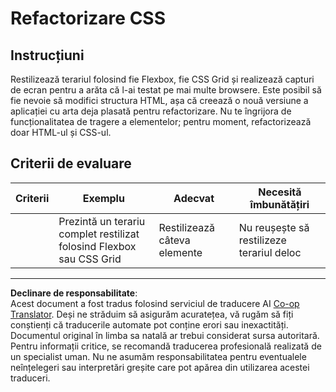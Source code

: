 <!--
CO_OP_TRANSLATOR_METADATA:
{
  "original_hash": "9d4d75af51aaccfe9af778f792c62919",
  "translation_date": "2025-08-27T22:05:56+00:00",
  "source_file": "3-terrarium/2-intro-to-css/assignment.md",
  "language_code": "ro"
}
-->
# Refactorizare CSS

## Instrucțiuni

Restilizează terariul folosind fie Flexbox, fie CSS Grid și realizează capturi de ecran pentru a arăta că l-ai testat pe mai multe browsere. Este posibil să fie nevoie să modifici structura HTML, așa că creează o nouă versiune a aplicației cu arta deja plasată pentru refactorizare. Nu te îngrijora de funcționalitatea de tragere a elementelor; pentru moment, refactorizează doar HTML-ul și CSS-ul.

## Criterii de evaluare

| Criterii | Exemplu                                                          | Adecvat                       | Necesită îmbunătățiri                |
| -------- | ---------------------------------------------------------------- | ----------------------------- | ------------------------------------ |
|          | Prezintă un terariu complet restilizat folosind Flexbox sau CSS Grid | Restilizează câteva elemente  | Nu reușește să restilizeze terariul deloc |

---

**Declinare de responsabilitate**:  
Acest document a fost tradus folosind serviciul de traducere AI [Co-op Translator](https://github.com/Azure/co-op-translator). Deși ne străduim să asigurăm acuratețea, vă rugăm să fiți conștienți că traducerile automate pot conține erori sau inexactități. Documentul original în limba sa natală ar trebui considerat sursa autoritară. Pentru informații critice, se recomandă traducerea profesională realizată de un specialist uman. Nu ne asumăm responsabilitatea pentru eventualele neînțelegeri sau interpretări greșite care pot apărea din utilizarea acestei traduceri.